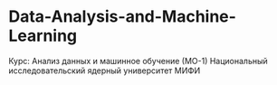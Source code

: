 # Data-Analysis-and-Machine-Learning
Курс: Анализ данных и машинное обучение (МО-1) Национальный исследовательский ядерный университет МИФИ
